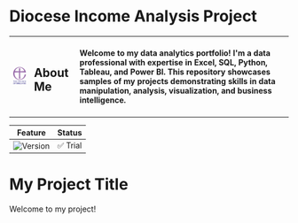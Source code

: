 # Diocese Income Analysis Project

<!-- ![License](https://img.shields.io/badge/license-MIT-green) -->

<table>
  <tr>
    <td><img src="/images/Church%20of%20England%20Logo%20Version%202.png" alt="Alt text" width="150"></td>
    <td><h2>About Me</h2></td>
    <td><h4>Welcome to my data analytics portfolio! I'm a data professional with expertise in Excel, SQL, Python, Tableau, and Power BI. This repository showcases samples of my projects demonstrating skills in data manipulation, analysis, visualization, and business intelligence.</h4></td>
  </tr>
</table>

| Feature | Status |
|---------|--------|
| ![Version](https://img.shields.io/badge/version-1.0-blue) | ✅ Trial |
# My Project Title

Welcome to my project!
